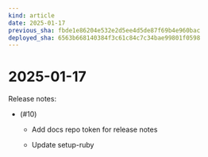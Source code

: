 ```yaml
---
kind: article
date: 2025-01-17
previous_sha: fbde1e86204e532e2d5ee4d5de87f69b4e960bac
deployed_sha: 6563b668140384f3c61c84c7c34bae99801f0598
---
```


# 2025-01-17

Release notes:

* (#10)
  
  * Add docs repo token for release notes
  
  * Update setup-ruby
